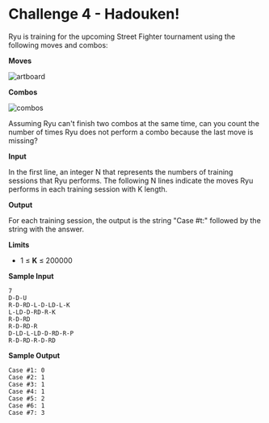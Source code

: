 # Challenge 4 - Hadouken!
Ryu is training for the upcoming Street Fighter tournament using the following moves and combos:

**Moves**

![artboard](https://contest.tuenti.net/resources/img/artboard.png)

**Combos**

![combos](https://contest.tuenti.net/resources/img/combo.png)

Assuming Ryu can't finish two combos at the same time, can you count the number of times Ryu does not perform a combo because the last move is missing?

**Input**

In the first line, an integer N that represents the numbers of training sessions that Ryu performs. The following N lines indicate the moves Ryu performs in each training session with K length.

**Output**

For each training session, the output is the string "Case #t:" followed by the string with the answer.

**Limits**

- 1 ≤ **K** ≤ 200000

**Sample Input**
```
7
D-D-U
R-D-RD-L-D-LD-L-K
L-LD-D-RD-R-K
R-D-RD
R-D-RD-R
D-LD-L-LD-D-RD-R-P
R-D-RD-R-D-RD
```
**Sample Output**
```
Case #1: 0
Case #2: 1
Case #3: 1
Case #4: 1
Case #5: 2
Case #6: 1
Case #7: 3
```
